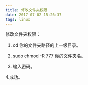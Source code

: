 ```yaml
---
title: 修改文件夹权限
date: 2017-07-02 15:26:37
tags: linux
---
```

修改文件夹权限：
1. cd 你的文件夹路径的上一级目录。

2. sudo chmod -R 777 你的文件夹名。

3. 输入密码。

4.成功。

